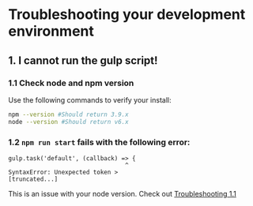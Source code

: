 # Troubleshooting your development environment

## 1. I cannot run the gulp script!

### 1.1 Check node and npm version
Use the following commands to verify your install:

```bash
npm --version #Should return 3.9.x
node --version #Should return v6.x
```

### 1.2 `npm run start` fails with the following error:
```
gulp.task('default', (callback) => {
                                 ^
SyntaxError: Unexpected token >
[truncated...]
```

This is an issue with your node version. Check out [Troubleshooting 1.1](#11-check-node-and-npm-version)